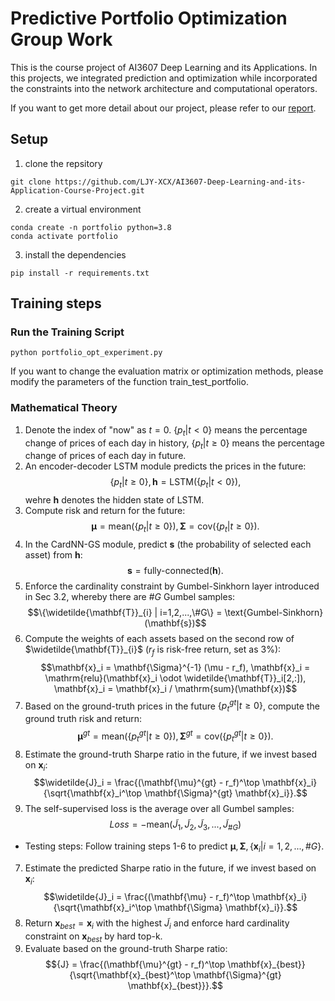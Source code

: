 # Predictive Portfolio Optimization Group Work

This is the course project of AI3607 Deep Learning and its Applications. In this projects, we integrated prediction and optimization while incorporated the constraints into the network architecture and computational operators.

If you want to get more detail about our project, please refer to our [report](./).

## Setup

1. clone the repsitory
```
git clone https://github.com/LJY-XCX/AI3607-Deep-Learning-and-its-Application-Course-Project.git
```
2. create a virtual environment 
```
conda create -n portfolio python=3.8
conda activate portfolio
```
3. install the dependencies
```
pip install -r requirements.txt
```

## Training steps
### Run the Training Script
```
python portfolio_opt_experiment.py
```
If you want to change the evaluation matrix or optimization methods, please modify the parameters of the function train_test_portfolio.

### Mathematical Theory
1. Denote the index of "now" as $t=0$. $\{p_t | t<0\}$ means the percentage change of prices of each day in history, $\{p_t | t\geq 0\}$ means the percentage change of prices of each day in future.
2. An encoder-decoder LSTM module predicts the prices in the future:
    $$\{p_t | t\geq 0\}, \mathbf{h} =\text{LSTM}(\{p_t | t<0\}),$$
    wehre $\mathbf{h}$ denotes the hidden state of LSTM.
3. Compute risk and return for the future:
    $$\mathbf{\mu} = \text{mean}(\{p_t | t\geq 0\}), \mathbf{\Sigma} = \text{cov}(\{p_t | t\geq 0\}).$$
4. In the CardNN-GS module, predict $\mathbf{s}$ (the probability of selected each asset) from $\mathbf{h}$:
    $$\mathbf{s} = \text{fully-connected}(\mathbf{h}).$$
5. Enforce the cardinality constraint by Gumbel-Sinkhorn layer introduced in Sec 3.2, whereby there are $\#G$ Gumbel samples:
    $$\{\widetilde{\mathbf{T}}_{i} | i=1,2,...,\#G\} = \text{Gumbel-Sinkhorn}(\mathbf{s})$$
6. Compute the weights of each assets based on the second row of $\widetilde{\mathbf{T}}_{i}$ ($r_f$ is risk-free return, set as 3\%):
    $$\mathbf{x}_i = \mathbf{\Sigma}^{-1} (\mu - r_f), \mathbf{x}_i = \mathrm{relu}(\mathbf{x}_i \odot \widetilde{\mathbf{T}}_i[2,:]), \mathbf{x}_i = \mathbf{x}_i / \mathrm{sum}(\mathbf{x})$$
7. Based on the ground-truth prices in the future $\{p_t^{gt} | t\geq 0\}$, compute the ground truth risk and return:
    $$\mathbf{\mu}^{gt} = \text{mean}(\{p_t^{gt} | t\geq 0\}), \mathbf{\Sigma}^{gt} = \text{cov}(\{p_t^{gt} | t\geq 0\}).$$
8. Estimate the ground-truth Sharpe ratio in the future, if we invest based on $\mathbf{x}_i$:
    $$\widetilde{J}_i = \frac{(\mathbf{\mu}^{gt} - r_f)^\top \mathbf{x}_i}{\sqrt{\mathbf{x}_i^\top \mathbf{\Sigma}^{gt} \mathbf{x}_i}}.$$
9. The self-supervised loss is the average over all Gumbel samples:
    $$Loss = -\text{mean}(\widetilde{J}_1, \widetilde{J}_2, \widetilde{J}_3, ..., \widetilde{J}_{\#G})$$
* Testing steps:
Follow training steps 1-6 to predict $\mathbf{\mu}, \mathbf{\Sigma}, \{\mathbf{x}_i | i=1,2,...,\#G\}$. 
7. Estimate the predicted Sharpe ratio in the future, if we invest based on $\mathbf{x}_i$:
    $$\widetilde{J}_i = \frac{(\mathbf{\mu} - r_f)^\top \mathbf{x}_i}{\sqrt{\mathbf{x}_i^\top \mathbf{\Sigma} \mathbf{x}_i}}.$$
8. Return $\mathbf{x}_{best}=\mathbf{x}_i$ with the highest $\widetilde{J}_i$ and enforce hard cardinality constraint on $\mathbf{x}_{best}$ by hard top-k. 
9. Evaluate based on the ground-truth Sharpe ratio:
    $${J} = \frac{(\mathbf{\mu}^{gt} - r_f)^\top \mathbf{x}_{best}}{\sqrt{\mathbf{x}_{best}^\top \mathbf{\Sigma}^{gt} \mathbf{x}_{best}}}.$$
